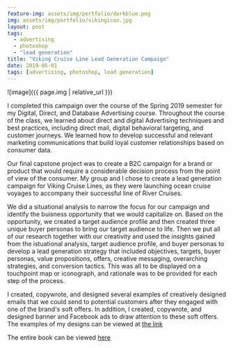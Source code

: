 ```yaml
--- 
feature-img: assets/img/portfolio/darkblue.png
img: assets/img/portfolio/vikingicon.jpg
layout: post
tags: 
  - advertising
  - photoshop
  - "lead generation"
title: "Viking Cruise Line Lead Generation Campaign"
date: 2019-05-01
tags: [advertising, photoshop, lead generation]
---
```


![image]({{ page.img | relative_url }})

I completed this campaign over the course of the Spring 2019 semester for my Digital, Direct, and Database Advertising course. Throughout the course of the class, we learned about direct and digital Advertising techniques and best practices, including direct mail, digital behavioral targeting, and customer journeys. We learned how to develop successful and relevant marketing communications that build loyal customer relationships based on consumer data. <br/>

Our final capstone project was to create a B2C campaign for a brand or product that would require a considerable decision process from the point of view of the consumer. My group and I chose to create a lead generation campaign for Viking Cruise Lines, as they were launching ocean cruise voyages to accompany their successful line of River Cruises. <br/>

We did a situational analysis to narrow the focus for our campaign and identify the buisness opportunity that we would capitalize on. Based on the opportunity, we created a target audience profile and then created three unique buyer personas to bring our target audience to life. Then we put all of our research together with our creativity and used the insights gained from the istuational analysis, target audience profile, and buyer personas to develop a lead generation strategy that included objectives, targets, buyer personas, value propositions, offers, creative messaging, overarching strategies, and conversion tactics. This was all to be displayed on a touchpoint map or iconograph, and rationale was to be provided for each step of the process.

I created, copywrote, and designed several examples of creatively designed emails that we could send to potential customers after they engaged with one of the brand's soft offers. In addition, I created, copywrote, and designed banner and Facebook ads to draw attention to these soft offers. The examples of my designs can be viewed at [the link](https://drive.google.com/open?id=1IVzJgTLLov_0k5nUu3kj-Jh3lg_C9AkZ)

The entire book can be viewed [here](https://drive.google.com/open?id=1VsyaGoi-XnTM6ap15HTI51GKYPghh9Zs)


